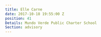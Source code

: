 ```yaml
---
title: Elle Carne
date: 2017-10-18 19:55:00 Z
position: 41
Details: Mundo Verde Public Charter School
Section: advisory
---
```


